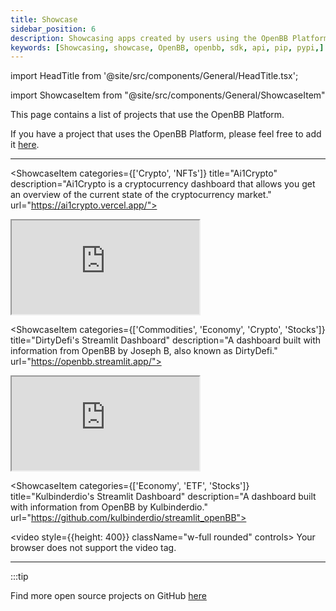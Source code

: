 ```yaml
---
title: Showcase
sidebar_position: 6
description: Showcasing apps created by users using the OpenBB Platform
keywords: [Showcasing, showcase, OpenBB, openbb, sdk, api, pip, pypi,]
---
```


import HeadTitle from '@site/src/components/General/HeadTitle.tsx';

<HeadTitle title="Showcase - Platform | OpenBB Docs" />

import ShowcaseItem from "@site/src/components/General/ShowcaseItem"

This page contains a list of projects that use the OpenBB Platform.

If you have a project that uses the OpenBB Platform, please feel free to add it [here](#).

---

<ShowcaseItem
categories={['Crypto', 'NFTs']}
title="Ai1Crypto"
description="Ai1Crypto is a cryptocurrency dashboard that allows you get an overview of the current state of the cryptocurrency market."
url="https://ai1crypto.vercel.app/">

<iframe style={{height: 400}} className="w-full rounded"
src="https://ai1crypto.vercel.app/" title="Ai1Crypto"></iframe>
</ShowcaseItem>

<ShowcaseItem
categories={['Commodities', 'Economy', 'Crypto', 'Stocks']}
title="DirtyDefi's Streamlit Dashboard"
description="A dashboard built with information from OpenBB by Joseph B, also known as DirtyDefi."
url="https://openbb.streamlit.app/">

<iframe style={{height: 400}} className="w-full rounded"
src="https://openbb.streamlit.app/?embedded=true" title="DirtyDefi's Streamlit Dashboard"></iframe>
</ShowcaseItem>

<ShowcaseItem
categories={['Economy', 'ETF', 'Stocks']}
title="Kulbinderdio's Streamlit Dashboard"
description="A dashboard built with information from OpenBB by Kulbinderdio."
url="https://github.com/kulbinderdio/streamlit_openBB">

<video style={{height: 400}} className="w-full rounded" controls>
  <source src="https://user-images.githubusercontent.com/4700433/205459912-9c9a10ac-50ce-42e3-8bf1-ad2e5a64b2a1.mp4" type="video/mp4" />
Your browser does not support the video tag.
</video>
</ShowcaseItem>

---

:::tip

Find more open source projects on GitHub [here](https://github.com/search?q=topic:openbb&type=Repositories&l=&l=)
